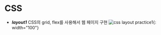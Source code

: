 # CSS

- **_layout1_** CSS의 grid, flex를 사용해서 웹 페이지 구현
![css layout practice1](https://user-images.githubusercontent.com/18348345/56976347-b57ea180-6bad-11e9-8ec4-4af2b15464c4.png){: width="100"}

